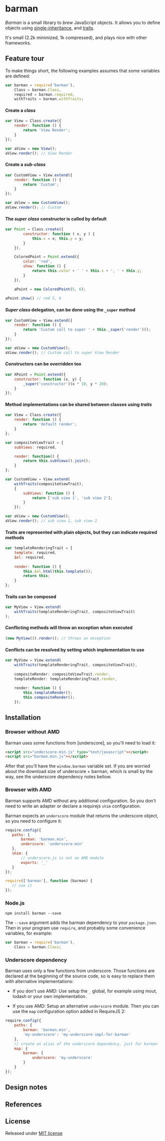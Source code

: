 barman
=======

_Barman_ is a small library to _brew_ JavaScript objects. It allows you to define objects using [single-inheritance], and [traits].

It's small (2.2k minimized, 1k compressed), and plays nice with other frameworks.


Feature tour
------------

To make things short, the following examples assumes that some variables are defined:

```js
var barman = require('barman'),
    Class = barman.Class,
    required = barman.required,
    withTraits = barman.withTraits;
```

#### Create a _class_

```js
var View = Class.create({
    render: function () {
        return 'View Render';
    }
});

var aView = new View();
aView.render(); // View Render
```


#### Create a _sub-class_

```js
var CustomView = View.extend({
    render: function () {
        return 'Custom';
    }
});

var aView = new CustomView();
aView.render(); // Custom
```


#### The _super class_ constructor is called by default

```js
var Point = Class.create({
        constructor: function ( x, y ) {
            this.x = x; this.y = y;
        }
    }),

    ColoredPoint = Point.extend({
        color: 'red',
        show: function () {
            return this.color + ' ' + this.x + ', ' + this.y;
        }
    }),

    aPoint = new ColoredPoint(5, 6);
    
aPoint.show() // red 5, 6
```


#### _Super class_ delegation, can be done using the `_super` method

```js
var CustomView = View.extend({
    render: function () {
        return 'Custom call to super ' + this._super('render')();
    }
});

var aView = new CustomView();
aView.render(); // Custom call to super View Render
```

#### Constructors can be overridden too

```js
var XPoint = Point.extend({
    constructor: function (x, y) {
        _super('constructor')(x * 10, y * 20);
    }
});
```


#### Method implementations can be shared between classes using _traits_

```js
var View = Class.create({
    render: function () {
        return 'default render';
    }
};

var compositeViewTrait = {
    subViews: required,

    render: function() {
        return this.subViews().join();
    }
};

var CustomView = View.extend(
    withTraits(compositeViewTrait),
    {
        subViews: function () {
            return ['sub view 1', 'sub view 2'];
        }
    });

var aView = new CustomView();
aView.render(); // sub view 1, sub view 2
```

#### Traits are represented with plain objects, but they can indicate required methods

```js
var templateRenderingTrait = {
    template: required,
    $el: required,
        
    render: function () {
        this.$el.html(this.template());
        return this;
    }
};
```

#### Traits can be composed

```js
var MyView = View.extend(
    withTraits(templateRenderingTrait, compositeViewTrait)
);
```

#### Conflicting methods will throw an exception when executed

```js
(new MyView()).render(); // throws an exception
```

#### Conflicts can be resolved by setting which implementation to use

```js
var MyView = View.extend(
    withTraits(templateRenderingTrait, compositeViewTrait),
        
    compositeRender: compositeViewTrait.render,
    templateRender: templateRenderingTrait.render,
        
    render: function () {
        this.templateRender();
        this.compositeRender();
    });
```

Installation
------------

### Browser without AMD

Barman uses some functions from [underscore], so you'll need to load it:

```html
<script src="underscore-min.js" type="text/javascript"></script>
<script src="barman.min.js"></script>
```

After that you'll have the `window.barman` variable set.
If you are worried about the download size of underscore + barman, which is small by the way, see the underscore
dependency notes bellow.

### Browser with AMD

Barman supports AMD without any additional configuration. So you don't need to write an adapter or declare a
requirejs `shim` configuration.

Barman expects an `underscore` module that returns the underscore object, so you need to configure it:

 ```js
require.config({
    paths: {
        barman: 'barman.min',
        underscore: 'underscore-min'
    },
    shim: {
        // underscore.js is not an AMD module
        exports: '_'
    }
});

require(['barman'], function (barman) {
    // use it
});
```

### Node.js

```shell
npm install barman --save
```

The `--save` argument adds the barman dependency to your `package.json`.
Then in your program use `require`, and probably some convenience variables, for example:

```js
var barman = require('barman'),
    Class = barman.Class;
```

### Underscore dependency

Barman uses only a few functions from underscore. Those functions are declared at the beginning of the source code,
so is easy to replace them with alternative implementations:

* If you don't use AMD: Use setup the `_` global, for example using mout, lodash or your own implementation.

* If you use AMD: Setup an alternative `underscore` module. Then you can use the `map`
 configuration option added in RequireJS 2:

```js
require.config({
    paths: {
        barman: 'barman.min',
        'my-underscore': 'my-underscore-impl-for-barman'
    },
    // create an alias of the underscore dependency, just for barman
    map: {
        barman: {
            underscore: 'my-underscore'
        }
    }
});
```

Design notes
------------

References
----------

License
-------

Released under [MIT license]


[MIT license]: http://opensource.org/licenses/mit-license.php

[single-inheritance]: http://en.wikipedia.org/wiki/Inheritance_(object-oriented_programming)

[traits]: http://en.wikipedia.org/wiki/Trait_(computer_programming)

